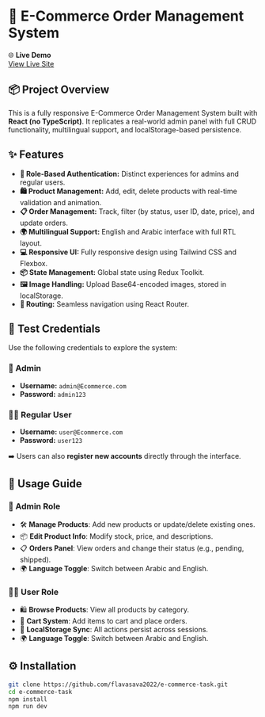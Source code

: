 # 🛒 E-Commerce Order Management System

🌐 **Live Demo**  
[View Live Site](https://e-commerce-task-psi.vercel.app/)

## 📦 Project Overview

This is a fully responsive E-Commerce Order Management System built with **React (no TypeScript)**. It replicates a real-world admin panel with full CRUD functionality, multilingual support, and localStorage-based persistence.

## ✨ Features

- **🔐 Role-Based Authentication:** Distinct experiences for admins and regular users.
- **🛍 Product Management:** Add, edit, delete products with real-time validation and animation.
- **📋 Order Management:** Track, filter (by status, user ID, date, price), and update orders.
- **🌍 Multilingual Support:** English and Arabic interface with full RTL layout.
- **💻 Responsive UI:** Fully responsive design using Tailwind CSS and Flexbox.
- **📦 State Management:** Global state using Redux Toolkit.
- **🖼 Image Handling:** Upload Base64-encoded images, stored in localStorage.
- **🔀 Routing:** Seamless navigation using React Router.

## 🧪 Test Credentials

Use the following credentials to explore the system:

### 👑 Admin

- **Username:** `admin@Ecommerce.com`
- **Password:** `admin123`

### 🙋‍♂️ Regular User

- **Username:** `user@Ecommerce.com`
- **Password:** `user123`

➡️ Users can also **register new accounts** directly through the interface.

## 🧭 Usage Guide

### 👑 Admin Role

- 🛠 **Manage Products**: Add new products or update/delete existing ones.
- 📦 **Edit Product Info**: Modify stock, price, and descriptions.
- 📋 **Orders Panel**: View orders and change their status (e.g., pending, shipped).
- 🌍 **Language Toggle**: Switch between Arabic and English.

### 🙋‍♂️ User Role

- 🛍 **Browse Products**: View all products by category.
- 🛒 **Cart System**: Add items to cart and place orders.
- 💾 **LocalStorage Sync**: All actions persist across sessions.
- 🌍 **Language Toggle**: Switch between Arabic and English.

## ⚙️ Installation

```bash
git clone https://github.com/flavasava2022/e-commerce-task.git
cd e-commerce-task
npm install
npm run dev
```
